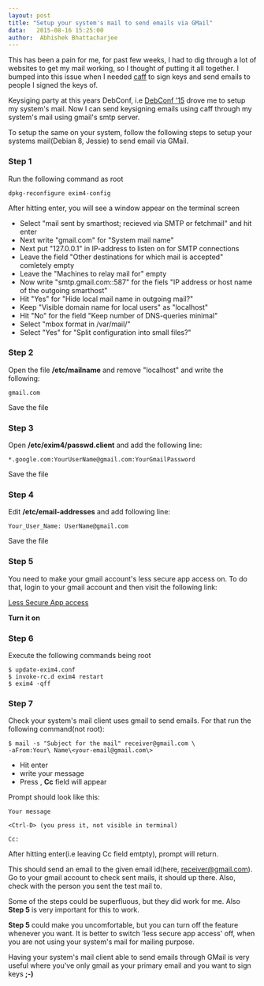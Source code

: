 ```yaml
---
layout: post
title: "Setup your system's mail to send emails via GMail"
data:   2015-08-16 15:25:00
author:  Abhishek Bhattacharjee
---
```


This has been a pain for me, for past few weeks, I had to dig through a lot of websites
to get my mail working, so I thought of putting it all together.
I bumped into this issue when I needed [caff](https://wiki.debian.org/caff) to sign keys
and send emails to people I signed the keys of.

Keysiging party at this years DebConf, i.e [DebConf '15](http://debconf15.debconf.org/)
drove me to setup my system's mail. Now I can send keysigning emails using caff through
my system's mail using gmail's smtp server.

To setup the same on your system, follow the following steps to setup your systems
mail(Debian 8, Jessie) to send email via GMail.

### Step 1
Run the following command as root

	dpkg-reconfigure exim4-config


After hitting enter, you will see a window appear on the terminal screen

* Select "mail sent by smarthost; recieved via SMTP or fetchmail" and hit enter
* Next write "gmail.com" for "System mail name"
* Next put "127.0.0.1" in IP-address to listen on for SMTP connections
* Leave the field "Other destinations for which mail is accepted" comletely empty
* Leave the "Machines to relay mail for" empty
* Now write "smtp.gmail.com::587" for the fiels "IP address or host name of the outgoing smarthost"
* Hit "Yes" for "Hide local mail name in outgoing mail?"
* Keep "Visible domain name for local users" as "localhost"
* Hit "No" for the field "Keep number of DNS-queries minimal"
* Select "mbox format in /var/mail/"
* Select "Yes" for "Split configuration into small files?"

### Step 2
Open the file **/etc/mailname** and remove "localhost" and write the following:

	gmail.com

Save the file

### Step 3
Open **/etc/exim4/passwd.client** and add the following line:

	*.google.com:YourUserName@gmail.com:YourGmailPassword

Save the file

### Step 4
Edit **/etc/email-addresses** and add following line:

	Your_User_Name: UserName@gmail.com

Save the file

### Step 5
You need to make your gmail account's less secure app access on.
To do that, login to your gmail account and then visit the following link:

[Less Secure App access](https://www.google.com/settings/security/lesssecureapps)

**Turn it on**

### Step 6
Execute the following commands being root

	$ update-exim4.conf
	$ invoke-rc.d exim4 restart
	$ exim4 -qff

### Step 7
Check your system's mail client uses gmail to send emails.
For that run the following command(not root):

	$ mail -s "Subject for the mail" receiver@gmail.com \
	-aFrom:Your\ Name\<your-email@gmail.com\>


* Hit enter
* write your message
* Press <Ctrl-D>, **Cc** field will appear

Prompt should look like this:

	Your message

	<Ctrl-D> (you press it, not visible in terminal)

	Cc:

After hitting enter(i.e leaving Cc field emtpty), prompt will return.

This should send an email to the given email id(here, receiver@gmail.com).
Go to your gmail account to check sent mails, it should up there.
Also, check with the person you sent the test mail to.

Some of the steps could be superfluous, but they did work for me.
Also **Step 5** is very important for this to work.

**Step 5** could make you uncomfortable, but you can turn off the feature whenever you want.
It is better to switch 'less secure app access' off, when you are not using your system's mail
for mailing purpose.

Having your system's mail client able to send emails through GMail is very useful
where you've only gmail as your primary email and you want to sign keys **;-)**
